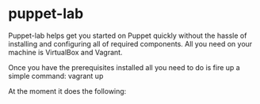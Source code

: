 # puppet-lab

Puppet-lab helps get you started on Puppet quickly without the hassle of installing and configuring all of required components. All you need on your machine is VirtualBox and Vagrant. 

Once you have the prerequisites installed all you need to do is fire up a simple command:
    vagrant up


At the moment it does the following:
